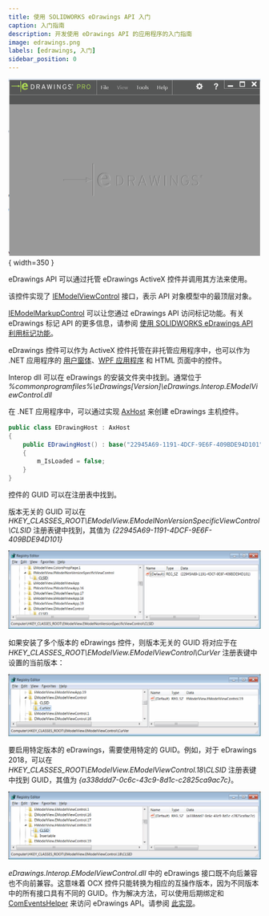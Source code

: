 ```yaml
---
title: 使用 SOLIDWORKS eDrawings API 入门
caption: 入门指南
description: 开发使用 eDrawings API 的应用程序的入门指南
image: edrawings.png
labels: [edrawings, 入门]
sidebar_position: 0
---
```

![eDrawings 应用程序](edrawings.png){ width=350 }

eDrawings API 可以通过托管 eDrawings ActiveX 控件并调用其方法来使用。

该控件实现了 [IEModelViewControl](https://help.solidworks.com/2016/english/api/emodelapi/eDrawings.Interop.EModelViewControl~eDrawings.Interop.EModelViewControl.IEModelViewControl.html) 接口，表示 API 对象模型中的最顶层对象。

[IEModelMarkupControl](https://help.solidworks.com/2016/english/api/emodelapi/eDrawings.Interop.EModelMarkupControl~eDrawings.Interop.EModelMarkupControl.IEModelMarkupControl.html) 可以让您通过 eDrawings API 访问标记功能。有关 eDrawings 标记 API 的更多信息，请参阅 [使用 SOLIDWORKS eDrawings API 利用标记功能](/docs/codestack/edrawings-api/markup/)。

eDrawings 控件可以作为 ActiveX 控件托管在非托管应用程序中，也可以作为 .NET 应用程序的 [用户窗体](winforms)、[WPF 应用程序](wpf) 和 HTML 页面中的控件。

Interop dll 可以在 eDrawings 的安装文件夹中找到。通常位于 *%commonprogramfiles%\eDrawings[Version]\eDrawings.Interop.EModelViewControl.dll*

在 .NET 应用程序中，可以通过实现 [AxHost](https://docs.microsoft.com/en-us/dotnet/api/system.windows.forms.axhost) 来创建 eDrawings 主机控件。

~~~ cs
public class EDrawingHost : AxHost
{
    public EDrawingHost() : base("22945A69-1191-4DCF-9E6F-409BDE94D101")
    {
        m_IsLoaded = false;
    }
}
~~~

控件的 GUID 可以在注册表中找到。

版本无关的 GUID 可以在 *HKEY_CLASSES_ROOT\EModelView.EModelNonVersionSpecificViewControl\CLSID* 注册表键中找到，其值为 *{22945A69-1191-4DCF-9E6F-409BDE94D101}*

![eDrawings 控件的版本无关 GUID](non-version-specific-guid.png)

如果安装了多个版本的 eDrawings 控件，则版本无关的 GUID 将对应于在 *HKEY_CLASSES_ROOT\EModelView.EModelViewControl\CurVer* 注册表键中设置的当前版本：

![eDrawings 控件的当前版本](edrawings-control-current-version.png)

要启用特定版本的 eDrawings，需要使用特定的 GUID。例如，对于 eDrawings 2018，可以在 *HKEY_CLASSES_ROOT\EModelView.EModelViewControl.18\CLSID* 注册表键中找到 GUID，其值为 *{a338ddd7-0c6c-43c9-8d1c-c2825ca9ac7c}*。

![eDrawings 控件的特定版本 GUID](edrawings-2018-specific-version.png)

*eDrawings.Interop.EModelViewControl.dll* 中的 eDrawings 接口既不向后兼容也不向前兼容。这意味着 OCX 控件只能转换为相应的互操作版本，因为不同版本中的所有接口具有不同的 GUID。作为解决方法，可以使用后期绑定和 [ComEventsHelper](https://docs.microsoft.com/en-us/dotnet/api/system.runtime.interopservices.comeventshelper?view=netcore-3.1) 来访问 eDrawings API。请参阅 [此实现](https://github.com/xarial/cad-plus/blob/master/src/SwEDrawingsHost/EDrawingsControl.cs)。